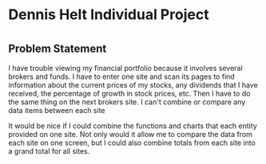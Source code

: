 <h1>Dennis Helt Individual Project<h1>

<h2>Problem Statement</h2>

<p> I have trouble viewing my financial portfolio because it involves several brokers and funds. 
I have to enter one site and scan its pages to find information about the current prices of 
my stocks, any dividends that I have received, the percentage of growth in stock prices, etc.
Then I have to do the same thing on the next brokers site. I can't combine or compare any data
items between each site

<p>It would be nice if I could combine the functions and charts that each entity provided on one site.
Not only would it allow me to compare the data from each site on one screen, but I could also combine
totals from each site into a grand total for all sites.<p>

